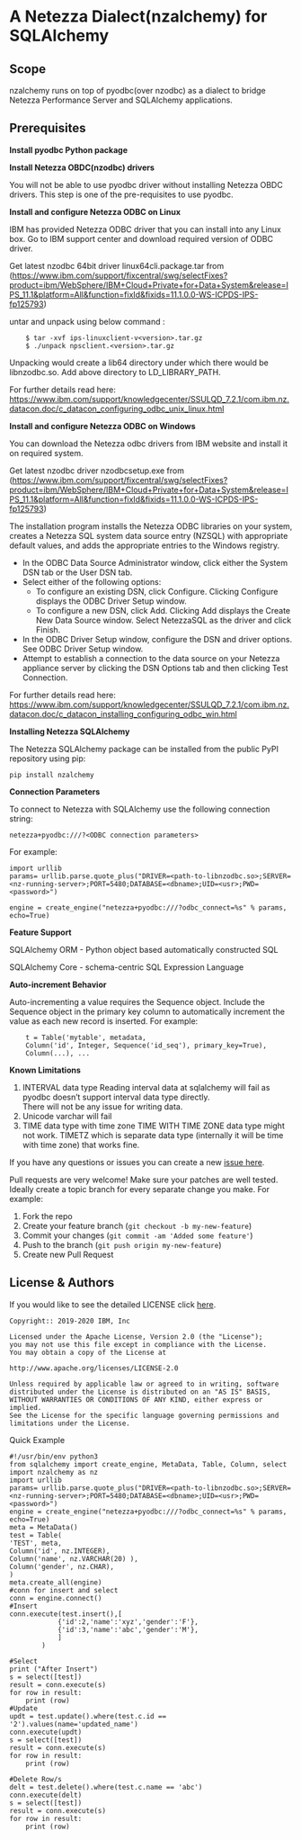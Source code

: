 <!-- This should be the location of the title of the repository, normally the short name -->
# A Netezza Dialect(nzalchemy) for SQLAlchemy

<!-- Build Status, is a great thing to have at the top of your repository, it shows that you take your CI/CD as first class citizens -->
<!-- [![Build Status](https://travis-ci.org/jjasghar/ibm-cloud-cli.svg?branch=master)](https://travis-ci.org/jjasghar/ibm-cloud-cli) -->

<!-- Not always needed, but a scope helps the user understand in a short sentance like below, why this repo exists -->
## Scope

nzalchemy runs on top of pyodbc(over nzodbc) as a dialect to bridge Netezza Performance Server and SQLAlchemy applications.

## Prerequisites

**Install pyodbc Python package**

**Install Netezza OBDC(nzodbc) drivers**

You will not be able to use pyodbc driver without installing Netezza OBDC drivers. This step is one of the pre-requisites to use pyodbc.

**Install and configure Netezza ODBC on Linux**

IBM has provided Netezza ODBC driver that you can install into any Linux box. Go to IBM support center and download required version of ODBC driver.

Get latest nzodbc 64bit driver linux64cli.package.tar from (https://www.ibm.com/support/fixcentral/swg/selectFixes?product=ibm/WebSphere/IBM+Cloud+Private+for+Data+System&release=IPS_11.1&platform=All&function=fixId&fixids=11.1.0.0-WS-ICPDS-IPS-fp125793)

untar and unpack using below command :
```	
	$ tar -xvf ips-linuxclient-v<version>.tar.gz
	$ ./unpack npsclient.<version>.tar.gz
```

Unpacking would create a lib64 directory under which there would be libnzodbc.so.
Add above directory to LD_LIBRARY_PATH.

For further details read here: https://www.ibm.com/support/knowledgecenter/SSULQD_7.2.1/com.ibm.nz.datacon.doc/c_datacon_configuring_odbc_unix_linux.html

**Install and configure Netezza ODBC on Windows**

You can download the Netezza odbc drivers from IBM website and install it on required system.

Get latest nzodbc driver nzodbcsetup.exe from (https://www.ibm.com/support/fixcentral/swg/selectFixes?product=ibm/WebSphere/IBM+Cloud+Private+for+Data+System&release=IPS_11.1&platform=All&function=fixId&fixids=11.1.0.0-WS-ICPDS-IPS-fp125793)

The installation program installs the Netezza ODBC libraries on your system, creates a Netezza SQL system data source entry (NZSQL) with appropriate default values, and adds the appropriate entries to the Windows registry.

- In the ODBC Data Source Administrator window, click either the System DSN tab or the User DSN tab. 
- Select either of the following options: 
	- To configure an existing DSN, click Configure. Clicking Configure displays the ODBC Driver Setup window.
	- To configure a new DSN, click Add. Clicking Add displays the Create New Data Source window. Select NetezzaSQL as the driver and click Finish. 
- In the ODBC Driver Setup window, configure the DSN and driver options. See ODBC Driver Setup window.
- Attempt to establish a connection to the data source on your Netezza appliance server by clicking the DSN Options tab and then clicking Test Connection. 

For further details read here: https://www.ibm.com/support/knowledgecenter/SSULQD_7.2.1/com.ibm.nz.datacon.doc/c_datacon_installing_configuring_odbc_win.html

**Installing Netezza SQLAlchemy**

The Netezza SQLAlchemy package can be installed from the public PyPI repository using pip:

```	pip install nzalchemy ```

**Connection Parameters**

To connect to Netezza with SQLAlchemy use the following connection string:

```netezza+pyodbc:///?<ODBC connection parameters>```

For example: 
```
import urllib 
params= urllib.parse.quote_plus("DRIVER=<path-to-libnzodbc.so>;SERVER=<nz-running-server>;PORT=5480;DATABASE=<dbname>;UID=<usr>;PWD=<password>")

engine = create_engine("netezza+pyodbc:///?odbc_connect=%s" % params,  echo=True)
```

**Feature Support**

SQLAlchemy ORM - Python object based automatically constructed SQL

SQLAlchemy Core - schema-centric SQL Expression Language

**Auto-increment Behavior**

Auto-incrementing a value requires the Sequence object. Include the Sequence object in the primary key column to automatically increment the value as each new record is inserted.
For example:
```
    t = Table('mytable', metadata,
    Column('id', Integer, Sequence('id_seq'), primary_key=True),
    Column(...), ...
```

**Known Limitations**
1.  INTERVAL data type Reading interval data at sqlalchemy will fail as pyodbc doesn’t support interval data type directly.             
There will not be any issue for writing data.
2. Unicode varchar will fail
3. TIME data type with time zone TIME WITH TIME ZONE data type might not work. TIMETZ which is separate data type (internally it will be time with time zone) that works fine.

<!-- Questions can be useful but optional, this gives you a place to say, "This is how to contact this project maintainers or create PRs -->
If you have any questions or issues you can create a new [issue here][issues].

Pull requests are very welcome! Make sure your patches are well tested.
Ideally create a topic branch for every separate change you make. For
example:

1. Fork the repo
2. Create your feature branch (`git checkout -b my-new-feature`)
3. Commit your changes (`git commit -am 'Added some feature'`)
4. Push to the branch (`git push origin my-new-feature`)
5. Create new Pull Request

<!-- License and Authors is optional here, but gives you the ability to highlight who is involed in the project -->
## License & Authors

If you would like to see the detailed LICENSE click [here](LICENSE).

```text
Copyright:: 2019-2020 IBM, Inc

Licensed under the Apache License, Version 2.0 (the "License");
you may not use this file except in compliance with the License.
You may obtain a copy of the License at

http://www.apache.org/licenses/LICENSE-2.0

Unless required by applicable law or agreed to in writing, software
distributed under the License is distributed on an "AS IS" BASIS,
WITHOUT WARRANTIES OR CONDITIONS OF ANY KIND, either express or implied.
See the License for the specific language governing permissions and
limitations under the License.
```

Quick Example

```
#!/usr/bin/env python3
from sqlalchemy import create_engine, MetaData, Table, Column, select
import nzalchemy as nz
import urllib 
params= urllib.parse.quote_plus("DRIVER=<path-to-libnzodbc.so>;SERVER=<nz-running-server>;PORT=5480;DATABASE=<dbname>;UID=<usr>;PWD=<password>")
engine = create_engine("netezza+pyodbc:///?odbc_connect=%s" % params,  echo=True)
meta = MetaData()
test = Table(
'TEST', meta,
Column('id', nz.INTEGER),
Column('name', nz.VARCHAR(20) ),
Column('gender', nz.CHAR),
)
meta.create_all(engine)
#conn for insert and select
conn = engine.connect()
#Insert 
conn.execute(test.insert(),[
			{'id':2,'name':'xyz','gender':'F'},
			{'id':3,'name':'abc','gender':'M'},
			]
		)
		
#Select
print ("After Insert")
s = select([test])
result = conn.execute(s)
for row in result:
	print (row)
#Update
updt = test.update().where(test.c.id == '2').values(name='updated_name')
conn.execute(updt)
s = select([test])
result = conn.execute(s)
for row in result:
	print (row)

#Delete Row/s
delt = test.delete().where(test.c.name == 'abc')
conn.execute(delt)
s = select([test])
result = conn.execute(s)
for row in result:
	print (row) 
```

[issues]: https://github.com/IBM/repo-template/issues/new
